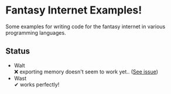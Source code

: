 Fantasy Internet Examples!
==========================
Some examples for writing code for the fantasy internet in various programming languages.

Status
------

 - Walt  
   ❌ exporting memory doesn't seem to work yet.. ([See issue](https://github.com/ballercat/walt/issues/130))
 - Wast  
   ✔ works perfectly!

